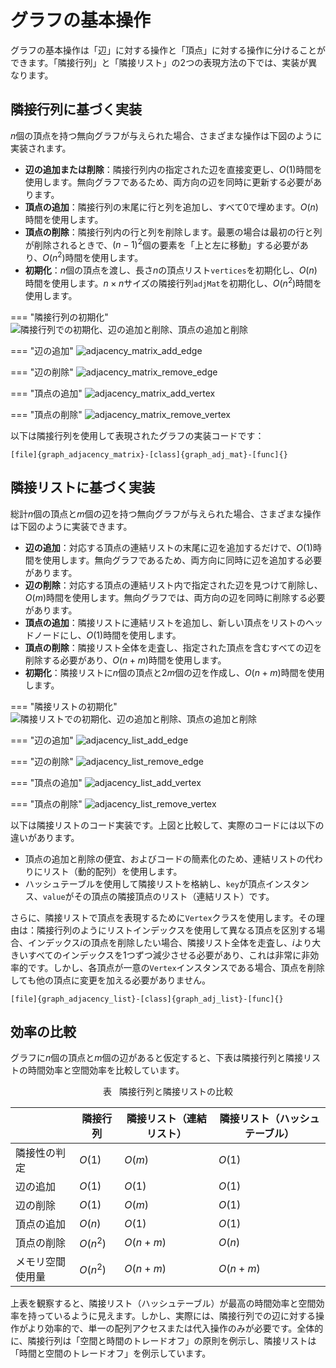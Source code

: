 # グラフの基本操作

グラフの基本操作は「辺」に対する操作と「頂点」に対する操作に分けることができます。「隣接行列」と「隣接リスト」の2つの表現方法の下では、実装が異なります。

## 隣接行列に基づく実装

$n$個の頂点を持つ無向グラフが与えられた場合、さまざまな操作は下図のように実装されます。

- **辺の追加または削除**：隣接行列内の指定された辺を直接変更し、$O(1)$時間を使用します。無向グラフであるため、両方向の辺を同時に更新する必要があります。
- **頂点の追加**：隣接行列の末尾に行と列を追加し、すべて$0$で埋めます。$O(n)$時間を使用します。
- **頂点の削除**：隣接行列内の行と列を削除します。最悪の場合は最初の行と列が削除されるときで、$(n-1)^2$個の要素を「上と左に移動」する必要があり、$O(n^2)$時間を使用します。
- **初期化**：$n$個の頂点を渡し、長さ$n$の頂点リスト`vertices`を初期化し、$O(n)$時間を使用します。$n \times n$サイズの隣接行列`adjMat`を初期化し、$O(n^2)$時間を使用します。

=== "隣接行列の初期化"
    ![隣接行列での初期化、辺の追加と削除、頂点の追加と削除](graph_operations.assets/adjacency_matrix_step1_initialization.png)

=== "辺の追加"
    ![adjacency_matrix_add_edge](graph_operations.assets/adjacency_matrix_step2_add_edge.png)

=== "辺の削除"
    ![adjacency_matrix_remove_edge](graph_operations.assets/adjacency_matrix_step3_remove_edge.png)

=== "頂点の追加"
    ![adjacency_matrix_add_vertex](graph_operations.assets/adjacency_matrix_step4_add_vertex.png)

=== "頂点の削除"
    ![adjacency_matrix_remove_vertex](graph_operations.assets/adjacency_matrix_step5_remove_vertex.png)

以下は隣接行列を使用して表現されたグラフの実装コードです：

```src
[file]{graph_adjacency_matrix}-[class]{graph_adj_mat}-[func]{}
```

## 隣接リストに基づく実装

総計$n$個の頂点と$m$個の辺を持つ無向グラフが与えられた場合、さまざまな操作は下図のように実装できます。

- **辺の追加**：対応する頂点の連結リストの末尾に辺を追加するだけで、$O(1)$時間を使用します。無向グラフであるため、両方向に同時に辺を追加する必要があります。
- **辺の削除**：対応する頂点の連結リスト内で指定された辺を見つけて削除し、$O(m)$時間を使用します。無向グラフでは、両方向の辺を同時に削除する必要があります。
- **頂点の追加**：隣接リストに連結リストを追加し、新しい頂点をリストのヘッドノードにし、$O(1)$時間を使用します。
- **頂点の削除**：隣接リスト全体を走査し、指定された頂点を含むすべての辺を削除する必要があり、$O(n + m)$時間を使用します。
- **初期化**：隣接リストに$n$個の頂点と$2m$個の辺を作成し、$O(n + m)$時間を使用します。

=== "隣接リストの初期化"
    ![隣接リストでの初期化、辺の追加と削除、頂点の追加と削除](graph_operations.assets/adjacency_list_step1_initialization.png)

=== "辺の追加"
    ![adjacency_list_add_edge](graph_operations.assets/adjacency_list_step2_add_edge.png)

=== "辺の削除"
    ![adjacency_list_remove_edge](graph_operations.assets/adjacency_list_step3_remove_edge.png)

=== "頂点の追加"
    ![adjacency_list_add_vertex](graph_operations.assets/adjacency_list_step4_add_vertex.png)

=== "頂点の削除"
    ![adjacency_list_remove_vertex](graph_operations.assets/adjacency_list_step5_remove_vertex.png)

以下は隣接リストのコード実装です。上図と比較して、実際のコードには以下の違いがあります。

- 頂点の追加と削除の便宜、およびコードの簡素化のため、連結リストの代わりにリスト（動的配列）を使用します。
- ハッシュテーブルを使用して隣接リストを格納し、`key`が頂点インスタンス、`value`がその頂点の隣接頂点のリスト（連結リスト）です。

さらに、隣接リストで頂点を表現するために`Vertex`クラスを使用します。その理由は：隣接行列のようにリストインデックスを使用して異なる頂点を区別する場合、インデックス$i$の頂点を削除したい場合、隣接リスト全体を走査し、$i$より大きいすべてのインデックスを1つずつ減少させる必要があり、これは非常に非効率的です。しかし、各頂点が一意の`Vertex`インスタンスである場合、頂点を削除しても他の頂点に変更を加える必要がありません。

```src
[file]{graph_adjacency_list}-[class]{graph_adj_list}-[func]{}
```

## 効率の比較

グラフに$n$個の頂点と$m$個の辺があると仮定すると、下表は隣接行列と隣接リストの時間効率と空間効率を比較しています。

<p align="center"> 表 <id> &nbsp; 隣接行列と隣接リストの比較 </p>

|                  | 隣接行列       | 隣接リスト（連結リスト） | 隣接リスト（ハッシュテーブル） |
| ---------------- | -------------- | ----------------------- | ----------------------------- |
| 隣接性の判定     | $O(1)$         | $O(m)$                  | $O(1)$                        |
| 辺の追加         | $O(1)$         | $O(1)$                  | $O(1)$                        |
| 辺の削除         | $O(1)$         | $O(m)$                  | $O(1)$                        |
| 頂点の追加       | $O(n)$         | $O(1)$                  | $O(1)$                        |
| 頂点の削除       | $O(n^2)$       | $O(n + m)$              | $O(n)$                        |
| メモリ空間使用量 | $O(n^2)$       | $O(n + m)$              | $O(n + m)$                    |

上表を観察すると、隣接リスト（ハッシュテーブル）が最高の時間効率と空間効率を持っているように見えます。しかし、実際には、隣接行列での辺に対する操作がより効率的で、単一の配列アクセスまたは代入操作のみが必要です。全体的に、隣接行列は「空間と時間のトレードオフ」の原則を例示し、隣接リストは「時間と空間のトレードオフ」を例示しています。
